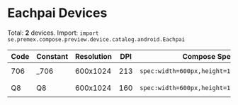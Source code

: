 # Eachpai Devices

Total: **2** devices. Import: `import se.premex.compose.preview.device.catalog.android.Eachpai`

| Code | Constant | Resolution | DPI | Compose Spec | Preview Usage |
|------|----------|------------|-----|-------------|---------------|
| 706 | _706 | 600x1024 | 213 | `spec:width=600px,height=1024px,dpi=213` | `@Preview(device = Eachpai._706)` |
| Q8 | Q8 | 600x1024 | 160 | `spec:width=600px,height=1024px,dpi=160` | `@Preview(device = Eachpai.Q8)` |

<!-- Generated automatically. Do not edit manually. -->
